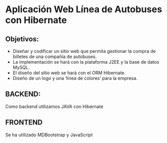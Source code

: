 # Aplicación Web Línea de Autobuses con Hibernate

## Objetivos:
* Diseñar y codificar un sitio web que permita gestionar la compra de billetes de una compañía de autobuses.
* La implementación se hará con la plataforma J2EE y la base de datos MySQL.
* El diseño del sitio web se hará con el ORM Hibernate.
* Diseño de un logo y una ‘línea de colores’ para la empresa.

## BACKEND:
Como backend utilizamos JAVA con Hibernate

## FRONTEND
Se ha utilizado MDBootstrap y JavaScript
